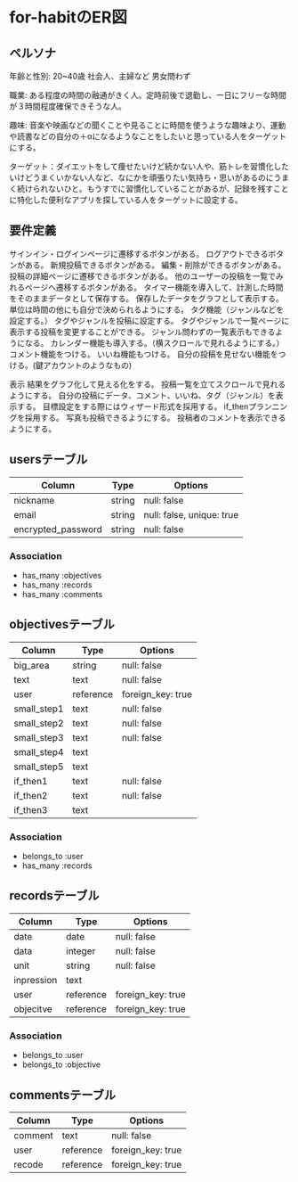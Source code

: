 # for-habitのER図

## ペルソナ
年齢と性別: 20~40歳 社会人、主婦など 男女問わず

職業: ある程度の時間の融通がきく人。定時前後で退勤し、一日にフリーな時間が３時間程度確保できそうな人。

趣味: 音楽や映画などの聞くことや見ることに時間を使うような趣味より、運動や読書などの自分の＋αになるようなことをしたいと思っている人をターゲットにする。

ターゲット：ダイエットをして痩せたいけど続かない人や、筋トレを習慣化したいけどうまくいかない人など、なにかを頑張りたい気持ち・思いがあるのにうまく続けられないひと。もうすでに習慣化していることがあるが、記録を残すことに特化した便利なアプリを探している人をターゲットに設定する。


## 要件定義
サインイン・ログインページに遷移するボタンがある。
ログアウトできるボタンがある。
新規投稿できるボタンがある。
編集・削除ができるボタンがある。
投稿の詳細ページに遷移できるボタンがある。
他のユーザーの投稿を一覧でみれるページへ遷移するボタンがある。
タイマー機能を導入して、計測した時間をそのままデータとして保存する。
保存したデータをグラフとして表示する。
単位は時間の他にも自分で決められるようにする。
タグ機能（ジャンルなどを設定する。）
タグやジャンルを投稿に設定する。
タグやジャンルで一覧ページに表示する投稿を変更することができる。
ジャンル問わずの一覧表示もできるようになる。
カレンダー機能も導入する。（横スクロールで見れるようにする。）
コメント機能をつける。
いいね機能もつける。
自分の投稿を見せない機能をつける。(鍵アカウントのようなもの)

表示
結果をグラフ化して見える化をする。
投稿一覧を立てスクロールで見れるようにする。
自分の投稿にデータ、コメント、いいね、タグ（ジャンル）を表示する。
目標設定をする際にはウィザード形式を採用する。
if_thenプランニングを採用する。
写真も投稿できるようにする。
投稿者のコメントを表示できるようにする。


## usersテーブル

| Column             | Type    | Options                   |
| ------------------ | ------- | ------------------------- |
| nickname           | string  | null: false               |
| email              | string  | null: false, unique: true |
| encrypted_password | string  | null: false               |

### Association
- has_many :objectives
- has_many :records
- has_many :comments


## objectivesテーブル

| Column             | Type      | Options                   |
| ------------------ | --------- | ------------------------- |
| big_area           | string    | null: false               |
| text               | text      | null: false               |
| user               | reference | foreign_key: true         |
| small_step1        | text      | null: false               |
| small_step2        | text      | null: false               |
| small_step3        | text      | null: false               |
| small_step4        | text      |                           |
| small_step5        | text      |                           |
| if_then1           | text      | null: false               |
| if_then2           | text      | null: false               |
| if_then3           | text      |                           |

### Association
- belongs_to :user
- has_many :records


## recordsテーブル

| Column             | Type      | Options                   |
| ------------------ | --------- | ------------------------- |
| date               | date      | null: false               |
| data               | integer   | null: false               |
| unit               | string    | null: false               |
| inpression         | text      |                           |
| user               | reference | foreign_key: true         |
| objecitve          | reference | foreign_key: true         |

### Association
- belongs_to :user
- belongs_to :objective

## commentsテーブル

| Column             | Type      | Options                   |
| ------------------ | --------- | ------------------------- |
| comment            | text      | null: false               |
| user               | reference | foreign_key: true         |
| recode             | reference | foreign_key: true         |